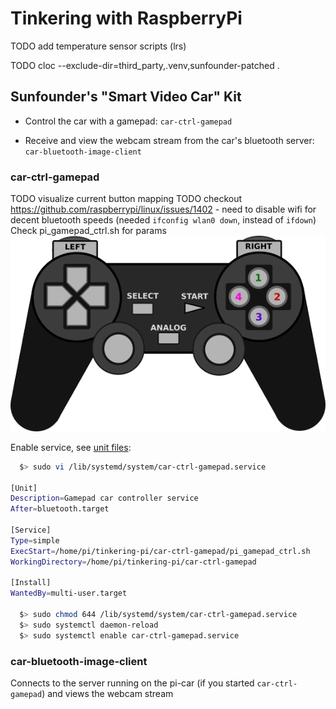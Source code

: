 # Tinkering with RaspberryPi
TODO add temperature sensor scripts (lrs)

TODO cloc --exclude-dir=third_party,.venv,sunfounder-patched .

## Sunfounder's "Smart Video Car" Kit

* Control the car with a gamepad: `car-ctrl-gamepad`

* Receive and view the webcam stream from the car's bluetooth server: `car-bluetooth-image-client`

### car-ctrl-gamepad

TODO visualize current button mapping
TODO checkout https://github.com/raspberrypi/linux/issues/1402 - need to disable wifi for decent bluetooth speeds (needed `ifconfig wlan0 down`, instead of `ifdown`)
Check pi_gamepad_ctrl.sh for params
![Controller Layout](car-ctrl-gamepad/figures/gamepad-schematic.png)

Enable service, see [unit files](https://access.redhat.com/documentation/en-us/red_hat_enterprise_linux/7/html/system_administrators_guide/sect-managing_services_with_systemd-unit_files):
```bash
  $> sudo vi /lib/systemd/system/car-ctrl-gamepad.service

[Unit]
Description=Gamepad car controller service
After=bluetooth.target

[Service]
Type=simple
ExecStart=/home/pi/tinkering-pi/car-ctrl-gamepad/pi_gamepad_ctrl.sh
WorkingDirectory=/home/pi/tinkering-pi/car-ctrl-gamepad

[Install]
WantedBy=multi-user.target

  $> sudo chmod 644 /lib/systemd/system/car-ctrl-gamepad.service
  $> sudo systemctl daemon-reload
  $> sudo systemctl enable car-ctrl-gamepad.service
```

### car-bluetooth-image-client
Connects to the server running on the pi-car (if you started `car-ctrl-gamepad`) and views the webcam stream


